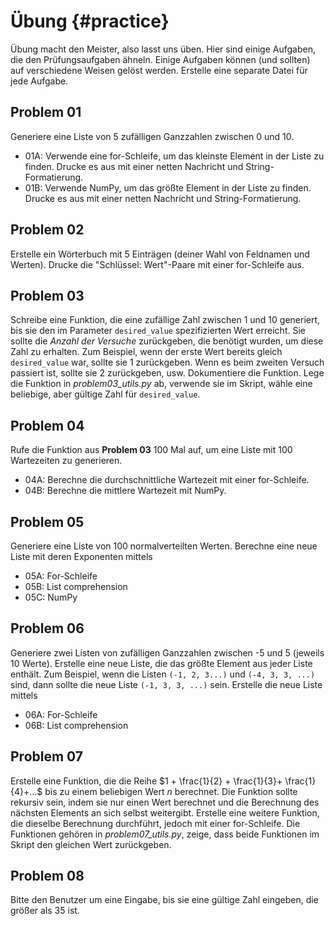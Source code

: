 # Übung {#practice}

Übung macht den Meister, also lasst uns üben. Hier sind einige Aufgaben, die den Prüfungsaufgaben ähneln. Einige Aufgaben können (und sollten) auf verschiedene Weisen gelöst werden. Erstelle eine separate Datei für jede Aufgabe.

## Problem 01

Generiere eine Liste von 5 zufälligen Ganzzahlen zwischen 0 und 10.

* 01A: Verwende eine for-Schleife, um das kleinste Element in der Liste zu finden. Drucke es aus mit einer netten Nachricht und String-Formatierung.
* 01B: Verwende NumPy, um das größte Element in der Liste zu finden. Drucke es aus mit einer netten Nachricht und String-Formatierung.

## Problem 02

Erstelle ein Wörterbuch mit 5 Einträgen (deiner Wahl von Feldnamen und Werten). Drucke die "Schlüssel: Wert"-Paare mit einer for-Schleife aus.

## Problem 03

Schreibe eine Funktion, die eine zufällige Zahl zwischen 1 und 10 generiert, bis sie den im Parameter `desired_value` spezifizierten Wert erreicht. Sie sollte die _Anzahl der Versuche_ zurückgeben, die benötigt wurden, um diese Zahl zu erhalten. Zum Beispiel, wenn der erste Wert bereits gleich `desired_value` war, sollte sie $1$ zurückgeben. Wenn es beim zweiten Versuch passiert ist, sollte sie $2$ zurückgeben, usw. Dokumentiere die Funktion. Lege die Funktion in _problem03_utils.py_ ab, verwende sie im Skript, wähle eine beliebige, aber gültige Zahl für `desired_value`.

## Problem 04

Rufe die Funktion aus **Problem 03** 100 Mal auf, um eine Liste mit 100 Wartezeiten zu generieren.

* 04A: Berechne die durchschnittliche Wartezeit mit einer for-Schleife.
* 04B: Berechne die mittlere Wartezeit mit NumPy.

## Problem 05

Generiere eine Liste von 100 normalverteilten Werten. Berechne eine neue Liste mit deren Exponenten mittels

* 05A: For-Schleife
* 05B: List comprehension
* 05C: NumPy

## Problem 06

Generiere zwei Listen von zufälligen Ganzzahlen zwischen -5 und 5 (jeweils 10 Werte). Erstelle eine neue Liste, die das größte Element aus jeder Liste enthält. Zum Beispiel, wenn die Listen `(-1, 2, 3...)` und `(-4, 3, 3, ...)` sind, dann sollte die neue Liste `(-1, 3, 3, ...)` sein. Erstelle die neue Liste mittels

* 06A: For-Schleife
* 06B: List comprehension

## Problem 07

Erstelle eine Funktion, die die Reihe $1 + \frac{1}{2} + \frac{1}{3}+ \frac{1}{4}+...$ bis zu einem beliebigen Wert $n$ berechnet. Die Funktion sollte rekursiv sein, indem sie nur einen Wert berechnet und die Berechnung des nächsten Elements an sich selbst weitergibt. Erstelle eine weitere Funktion, die dieselbe Berechnung durchführt, jedoch mit einer for-Schleife. Die Funktionen gehören in _problem07_utils.py_, zeige, dass beide Funktionen im Skript den gleichen Wert zurückgeben.

## Problem 08

Bitte den Benutzer um eine Eingabe, bis sie eine gültige Zahl eingeben, die größer als 35 ist.

